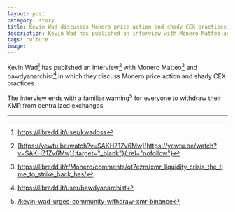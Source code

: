 ```yaml
---
layout: post
category: story
title: Kevin Wad discusses Monero price action and shady CEX practices with Monero Matteo and bawdyanarchist
description: Kevin Wad has published an interview with Monero Matteo and bawdyanarchist in which they discuss Monero price action and shady CEX practices.
tags: culture
image: 
---
```


Kevin Wad[^1] has published an interview[^2] with Monero Matteo[^3] and bawdyanarchist[^4] in which they discuss Monero price action and shady CEX practices.

The interview ends with a familiar warning[^5] for everyone to withdraw their XMR from centralized exchanges.

---

[^1]: https://libredd.it/user/kwadoss
[^2]: [https://yewtu.be/watch?v=SAKHZ1Zv6Mw](https://yewtu.be/watch?v=SAKHZ1Zv6Mw){:target="_blank"}{:rel="nofollow"}
[^3]: https://libredd.it/r/Monero/comments/ot7ezm/xmr_liquidity_crisis_the_time_to_strike_back_has/
[^4]: https://libredd.it/user/bawdyanarchist
[^5]: [/kevin-wad-urges-community-withdraw-xmr-binance](/kevin-wad-urges-community-withdraw-xmr-binance)
